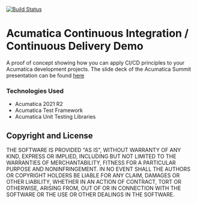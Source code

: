 [![Build Status](https://dev.azure.com/velixosolutions/Acumatica%20Continuous%20Integration%20Demo/_apis/build/status/VelixoSolutions.AcumaticaCIDemo?branchName=main)](https://dev.azure.com/velixosolutions/Acumatica%20Continuous%20Integration%20Demo/_build/latest?definitionId=4&branchName=main)

Acumatica Continuous Integration / Continuous Delivery Demo
======================================
A proof of concept showing how you can apply CI/CD principles to your Acumatica development projects. The slide deck of the Acumatica Summit presentation can be found [here](https://github.com/VelixoSolutions/AcumaticaCIDemo/blob/main/Slide%20Deck.pptx)

### Technologies Used
* Acumatica 2021 R2
* Acumatica Test Framework
* Acumatica Unit Testing Libraries

## Copyright and License
THE SOFTWARE IS PROVIDED "AS IS", WITHOUT WARRANTY OF ANY KIND, EXPRESS OR IMPLIED, INCLUDING BUT NOT LIMITED TO THE WARRANTIES OF MERCHANTABILITY, FITNESS FOR A PARTICULAR PURPOSE AND NONINFRINGEMENT. IN NO EVENT SHALL THE AUTHORS OR COPYRIGHT HOLDERS BE LIABLE FOR ANY CLAIM, DAMAGES OR OTHER LIABILITY, WHETHER IN AN ACTION OF CONTRACT, TORT OR OTHERWISE, ARISING FROM, OUT OF OR IN CONNECTION WITH THE SOFTWARE OR THE USE OR OTHER DEALINGS IN THE SOFTWARE.
